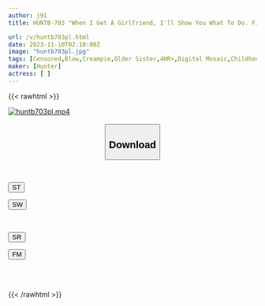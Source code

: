 ```yaml
---
author: j91
title: HUNTB-703 "When I Get A Girlfriend, I'll Show You What To Do. First, Close Your Eyes..." My Older Childhood Friend Is A Naughty Meddler! An Older Sister Who Teaches SEX Step By Step

url: /v/huntb703pl.html
date: 2023-11-10T02:10:00Z
image: "huntb703pl.jpg"
tags: [Censored,Blow,Creampie,Older Sister,4HR+,Digital Mosaic,Childhood Friend	 ]
maker: [Hunter]
actress: [ ]
---
```



{{< rawhtml >}}

<div class="video" data-videoid="oZLZP0d4q7C3yo">
    <a href="javascript:;">
        <img src="https://my.j91.asia/v/huntb703pl.jpg" width="WIDTH" height="HEIGHT" alt="huntb703pl.mp4" loading="lazy">
    </a>
</div>

<script type="text/javascript" src="https://j91.asia/asset/on-demand-st.js"></script>

<br>
  <link rel="stylesheet" href="https://j91.asia/asset/bs5.css">
  
  <center>
  <button class="btn btn-primary" type="button" data-bs-toggle="collapse" data-bs-target=".multi-collapse" aria-expanded="false" aria-controls="multiCollapseExample1 multiCollapseExample2"><h2>Download</h2></button></center>
</p>
<div class="row">
  <div class="col">
    <div class="collapse multi-collapse" id="multiCollapseExample1">
      <div class="card card-body">
	      	      <br>
<div class="buttons">  
<p><a href="https://streamtape.to/v/oZLZP0d4q7C3yo" target="_blank"><button class="btn-hover color-3"><i class="fa fa-download"></i> ST</button></a></p>
<p><a href="https://sfastwish.com/4d97xkg9e2mm" target="_blank"><button class="btn-hover color-2"><i class="fa fa-download"></i> SW</button></a></p></div>
    </div>
  </div>
</div>
  <div class="col">
    <div class="collapse multi-collapse" id="multiCollapseExample2">
      <div class="card card-body">
	      <br>
<div class="buttons">
<p><a href="https://streamruby.com/nm9okl4apdrx" target="_blank"><button class="btn-hover color-9"><i class="fa fa-download"></i> SR</button></a></p>
<p><a href="https://filemoon.sx/d/vd8207f2530o" target="_blank"><button class="btn-hover color-8"><i class="fa fa-download"></i> FM</button></a></p></div>
<br><br>
      </div>
    </div>
  </div>
</div>

{{< /rawhtml >}}
